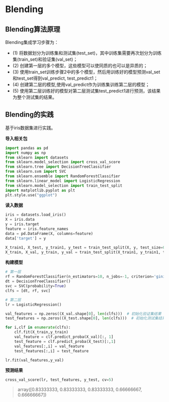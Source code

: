 # Blending

## Blending算法原理

Blending集成学习步骤为：                             
   - (1) 将数据划分为训练集和测试集(test_set)，其中训练集需要再次划分为训练集(train_set)和验证集(val_set)；
   - (2) 创建第一层的多个模型，这些模型可以使同质的也可以是异质的；
   - (3) 使用train_set训练步骤2中的多个模型，然后用训练好的模型预测val_set和test_set得到val_predict, test_predict1；
   - (4) 创建第二层的模型,使用val_predict作为训练集训练第二层的模型；
   - (5) 使用第二层训练好的模型对第二层测试集test_predict1进行预测，该结果为整个测试集的结果。   

## Blending的实践

基于iris数据集进行实践。

**导入相关包**

```python
import pandas as pd
import numpy as np
from sklearn import datasets
from sklearn.model_selection import cross_val_score
from sklearn.tree import DecisionTreeClassifier
from sklearn.svm import SVC
from sklearn.ensemble import RandomForestClassifier
from sklearn.linear_model import LogisticRegression
from sklearn.model_selection import train_test_split
import matplotlib.pyplot as plt
plt.style.use("ggplot")
```

**读入数据**

```python
iris = datasets.load_iris()
X = iris.data
y = iris.target
feature = iris.feature_names
data = pd.DataFrame(X, columns=feature)
data['target'] = y

X_train1, X_test, y_train1, y_test = train_test_split(X, y, test_size=0.2, random_state=1)
X_train, X_val, y_train, y_val = train_test_split(X_train1, y_train1, test_size=0.3, random_state=1)
```

**构建模型**

```python
# 第一层
rf = RandomForestClassifier(n_estimators=10, n_jobs=-1, criterion='gini')
dt = DecisionTreeClassifier()
svc = SVC(probability=True)
clfs = [dt, rf, svc]

# 第二层
lr = LogisticRegression()

val_features = np.zeros((X_val.shape[0], len(clfs)))  # 初始化验证集结果
test_features = np.zeros((X_test.shape[0], len(clfs)))  # 初始化测试集结果

for i,clf in enumerate(clfs):
    clf.fit(X_train,y_train)
    val_feature = clf.predict_proba(X_val)[:, 1]
    test_feature = clf.predict_proba(X_test)[:,1]
    val_features[:,i] = val_feature
    test_features[:,i] = test_feature

lr.fit(val_features,y_val)
```

**预测结果**

```python
cross_val_score(lr, test_features, y_test, cv=5)
```

> array([0.83333333, 0.83333333, 0.83333333, 0.66666667, 0.66666667])